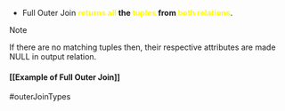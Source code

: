 - Full Outer Join **<span style="color:#fffd01">returns all</span> the <span style="color:#fffd01">tuples</span> from <span style="color:#fffd01">both relations</span>**.
>[!note] 
>If there are no matching tuples then, their respective attributes are made NULL in output relation.

#### [[Example of Full Outer Join]]

#outerJoinTypes 